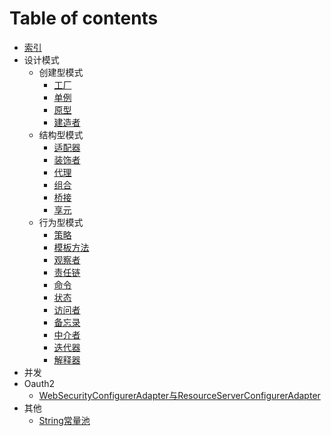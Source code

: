  # Table of contents

* [索引](README.md)
* 设计模式
  * 创建型模式
  	* [工厂](designpatterns/creational/factory.md)
  	* [单例](designpatterns/creational/singleton.md)
  	* [原型](designpatterns/creational/prototype.md)
  	* [建造者](designpatterns/creational/builder.md)
  * 结构型模式
  	* [适配器](designpatterns/structure/adapter.md)
  	* [装饰者](designpatterns/structure/decorator.md)
  	* [代理](designpatterns/structure/proxy.md)
  	* [组合](designpatterns/structure/composite.md)
  	* [桥接](designpatterns/structure/bridge.md)
  	* [享元](designpatterns/structure/flyweight.md)
  * 行为型模式
  	* [策略](designpatterns/behavioral/strategy.md)
  	* [模板方法](designpatterns/behavioral/templatemethod.md)
  	* [观察者](designpatterns/behavioral/observer.md)
  	* [责任链](designpatterns/behavioral/responsibilitychain.md)
  	* [命令](designpatterns/behavioral/command.md)
  	* [状态](designpatterns/behavioral/state.md)
  	* [访问者](designpatterns/behavioral/visitor.md)
  	* [备忘录](designpatterns/behavioral/memento.md)
  	* [中介者](designpatterns/behavioral/mediator.md)
  	* [迭代器](designpatterns/behavioral/iterator.md)
  	* [解释器](designpatterns/behavioral/interpreter.md)
* 并发
* Oauth2
  * [WebSecurityConfigurerAdapter与ResourceServerConfigurerAdapter](oauth2/websecurityconfigureradapter-yu-resourceserverconfigureradapter.md)
* 其他
  * [String常量池](other/StringConstantPool.md)
